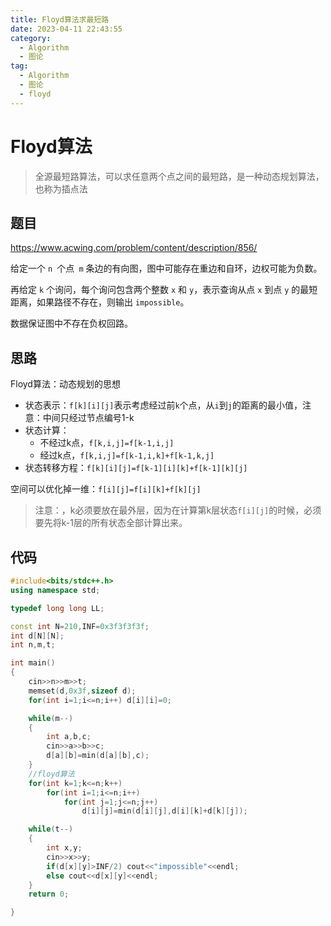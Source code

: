 ```yaml
---
title: Floyd算法求最短路
date: 2023-04-11 22:43:55
category:
  - Algorithm
  - 图论
tag:
  - Algorithm
  - 图论
  - floyd
---
```


# Floyd算法

> 全源最短路算法，可以求任意两个点之间的最短路，是一种动态规划算法，也称为插点法

## 题目

https://www.acwing.com/problem/content/description/856/

给定一个 `n `个点` m` 条边的有向图，图中可能存在重边和自环，边权可能为负数。

再给定 `k` 个询问，每个询问包含两个整数 `x` 和 `y`，表示查询从点 `x` 到点 `y` 的最短距离，如果路径不存在，则输出 `impossible`。

数据保证图中不存在负权回路。

## 思路

Floyd算法：动态规划的思想

- 状态表示：`f[k][i][j]`表示考虑经过前`k`个点，从`i`到`j`的距离的最小值，注意：中间只经过节点编号1-k
- 状态计算：
  - 不经过k点，`f[k,i,j]=f[k-1,i,j]`
  - 经过k点，`f[k,i,j]=f[k-1,i,k]+f[k-1,k,j]`
- 状态转移方程：`f[k][i][j]=f[k-1][i][k]+f[k-1][k][j]`

空间可以优化掉一维：`f[i][j]=f[i][k]+f[k][j]`

>注意：，k必须要放在最外层，因为在计算第k层状态`f[i][j]`的时候，必须要先将k-1层的所有状态全部计算出来。

## 代码

```cpp
#include<bits/stdc++.h>
using namespace std;

typedef long long LL;

const int N=210,INF=0x3f3f3f3f;
int d[N][N];
int n,m,t;

int main()
{
	cin>>n>>m>>t;
	memset(d,0x3f,sizeof d);
	for(int i=1;i<=n;i++) d[i][i]=0;

	while(m--)
	{
		int a,b,c;
		cin>>a>>b>>c;
		d[a][b]=min(d[a][b],c);
	}
    //floyd算法
	for(int k=1;k<=n;k++)
		for(int i=1;i<=n;i++)
			for(int j=1;j<=n;j++)
				d[i][j]=min(d[i][j],d[i][k]+d[k][j]);

	while(t--)
	{
		int x,y;
		cin>>x>>y;
		if(d[x][y]>INF/2) cout<<"impossible"<<endl;
		else cout<<d[x][y]<<endl;
	}
	return 0;

}
```
